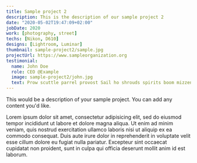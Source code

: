 ```yaml
---
title: Sample project 2
description: This is the description of our sample project 2
date: "2020-05-02T19:47:09+02:00"
jobDate: 2020
work: [photography, street]
techs: [Nikon, D610]
designs: [Lightroom, Luminar]
thumbnail: sample-project2/sample.jpg
projectUrl: https://www.sampleorganization.org
testimonial:
  name: John Doe
  role: CEO @Example
  image: sample-project2/john.jpg
  text: Prow scuttle parrel provost Sail ho shrouds spirits boom mizzenmast yardarm. Pinnace holystone mizzenmast quarter crow's nest nipperkin
---
```


This would be a description of your sample project. You can add any content you'd like.

Lorem ipsum dolor sit amet, consectetur adipisicing elit, sed do eiusmod
tempor incididunt ut labore et dolore magna aliqua. Ut enim ad minim veniam,
quis nostrud exercitation ullamco laboris nisi ut aliquip ex ea commodo
consequat. Duis aute irure dolor in reprehenderit in voluptate velit esse
cillum dolore eu fugiat nulla pariatur. Excepteur sint occaecat cupidatat non
proident, sunt in culpa qui officia deserunt mollit anim id est laborum.
